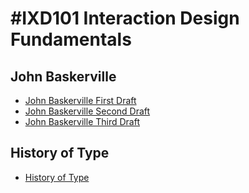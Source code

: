 

#IXD101 Interaction Design Fundamentals
======================================

John Baskerville
----------------
- [John Baskerville First Draft](https://taramcallister.github.io/john_baskerville/johnbasker1.html)
- [John Baskerville Second Draft](https://taramcallister.github.io/john_baskerville/johnbasker2.html)
- [John Baskerville Third Draft](https://taramcallister.github.io/john_baskerville/johnbasker3.html)

History of Type
---------------
- [History of Type](https://taramcallister.github.io/john_baskerville/history_of_type.html)